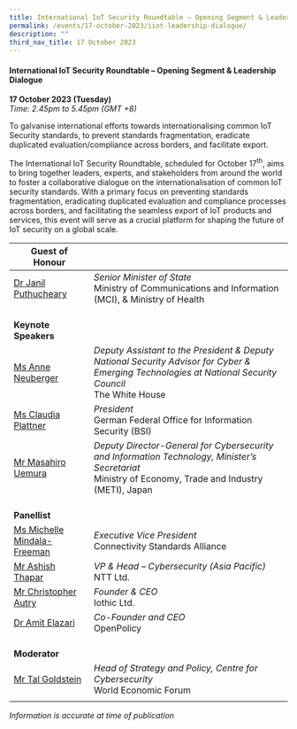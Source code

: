 ```yaml
---
title: International IoT Security Roundtable – Opening Segment & Leadership Dialogue
permalink: /events/17-october-2023/iiot-leadership-dialogue/
description: ""
third_nav_title: 17 October 2023
---
```

#### **International IoT Security Roundtable – Opening Segment &amp; Leadership Dialogue**

**17 October 2023 (Tuesday)**  
*Time: 2.45pm to 5.45pm (GMT +8)*

To galvanise international efforts towards internationalising common IoT Security standards, to prevent standards fragmentation, eradicate duplicated evaluation/compliance across borders, and facilitate export.

The International IoT Security Roundtable, scheduled for October 17<sup>th</sup>, aims to bring together leaders, experts, and stakeholders from around the world to foster a collaborative dialogue on the internationalisation of common IoT security standards. With a primary focus on preventing standards fragmentation, eradicating duplicated evaluation and compliance processes across borders, and facilitating the seamless export of IoT products and services, this event will serve as a crucial platform for shaping the future of IoT security on a global scale.

|**Guest of Honour**          |                                                          |
| -------- | -------- |
| [Dr Janil Puthucheary](/speakers/goh-dr-janil-puthucheary/)  | *Senior Minister of State*<br>Ministry of Communications and Information (MCI), &amp; Ministry of Health      |
|<br> **Keynote Speakers**          |                                                          |
| [Ms Anne Neuberger](/speakers/ms-anne-neuberger/)  | *Deputy Assistant to the President &amp; Deputy National Security Advisor for Cyber &amp; Emerging Technologies at National Security Council*<br>The White House      |
| [Ms Claudia Plattner](/speakers/speaker-claudia-plattner)  | *President*<br>German Federal Office for Information Security (BSI)      |
| [Mr Masahiro Uemura](/speakers/mr-masahiro-uemura)  | *Deputy Director-General for Cybersecurity and Information Technology, Minister’s Secretariat*<br>Ministry of Economy, Trade and Industry (METI), Japan           |
|<br> **Panellist**          |      
| [Ms Michelle Mindala-Freeman](/speakers/speaker-michelle-mindala-freeman)  | *Executive Vice President*<br>Connectivity Standards Alliance           |
| [Mr Ashish Thapar](/speakers/mr-ashish-thapar/)  | *VP &amp; Head – Cybersecurity (Asia Pacific)*<br>NTT Ltd.           |
| [Mr Christopher Autry](/speakers/mr-christopher-autry)  | *Founder &amp; CEO*<br>Iothic Ltd.           |
| [Dr Amit Elazari](/speakers/dr-amit-elazari)  | *Co-Founder and CEO*<br>OpenPolicy           |
| <br> **Moderator**          |                                                              |
| [Mr Tal Goldstein](/speakers/moderator-tal-goldstein)  | *Head of Strategy and Policy, Centre for Cybersecurity*<br>World Economic Forum                 |
| | |

*Information is accurate at time of publication*